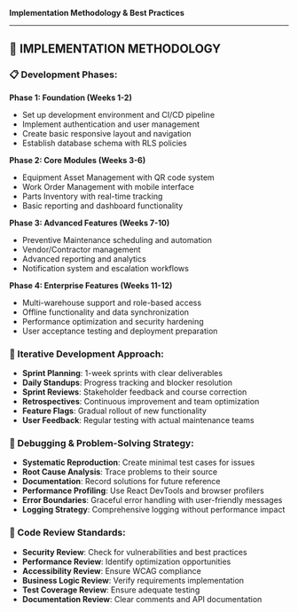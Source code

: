 **Implementation Methodology & Best Practices**

---

## 🚀 IMPLEMENTATION METHODOLOGY

### 📋 Development Phases:

**Phase 1: Foundation (Weeks 1-2)**
- Set up development environment and CI/CD pipeline
- Implement authentication and user management
- Create basic responsive layout and navigation
- Establish database schema with RLS policies

**Phase 2: Core Modules (Weeks 3-6)**
- Equipment Asset Management with QR code system
- Work Order Management with mobile interface
- Parts Inventory with real-time tracking
- Basic reporting and dashboard functionality

**Phase 3: Advanced Features (Weeks 7-10)**
- Preventive Maintenance scheduling and automation
- Vendor/Contractor management
- Advanced reporting and analytics
- Notification system and escalation workflows

**Phase 4: Enterprise Features (Weeks 11-12)**
- Multi-warehouse support and role-based access
- Offline functionality and data synchronization
- Performance optimization and security hardening
- User acceptance testing and deployment preparation

### 🔄 Iterative Development Approach:
- **Sprint Planning**: 1-week sprints with clear deliverables
- **Daily Standups**: Progress tracking and blocker resolution
- **Sprint Reviews**: Stakeholder feedback and course correction
- **Retrospectives**: Continuous improvement and team optimization
- **Feature Flags**: Gradual rollout of new functionality
- **User Feedback**: Regular testing with actual maintenance teams

### 🐛 Debugging & Problem-Solving Strategy:
- **Systematic Reproduction**: Create minimal test cases for issues
- **Root Cause Analysis**: Trace problems to their source
- **Documentation**: Record solutions for future reference
- **Performance Profiling**: Use React DevTools and browser profilers
- **Error Boundaries**: Graceful error handling with user-friendly messages
- **Logging Strategy**: Comprehensive logging without performance impact

### 📝 Code Review Standards:
- **Security Review**: Check for vulnerabilities and best practices
- **Performance Review**: Identify optimization opportunities
- **Accessibility Review**: Ensure WCAG compliance
- **Business Logic Review**: Verify requirements implementation
- **Test Coverage Review**: Ensure adequate testing
- **Documentation Review**: Clear comments and API documentation
